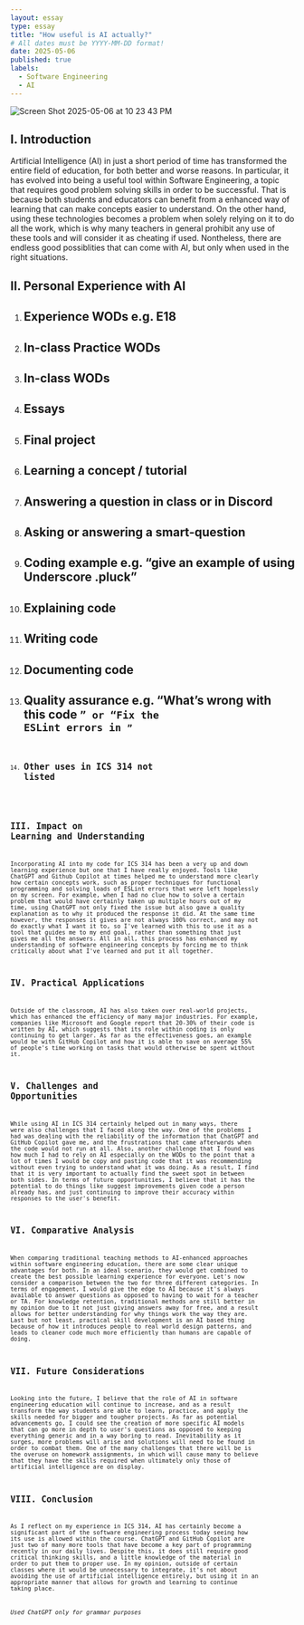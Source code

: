 ```yaml
---
layout: essay
type: essay
title: "How useful is AI actually?"
# All dates must be YYYY-MM-DD format!
date: 2025-05-06
published: true
labels:
  - Software Engineering
  - AI
---
```

![Screen Shot 2025-05-06 at 10 23 43 PM](https://github.com/user-attachments/assets/56edc7d3-915c-45eb-ad47-7f702675aec3)


## I. Introduction
Artificial Intelligence (AI) in just a short period of time has transformed the entire field of education, for both better and worse reasons. In particular, it has evolved into being a useful tool within Software Engineering, a topic that requires good problem solving skills in order to be successful. That is because both students and educators can benefit from a enhanced way of learning that can make concepts easier to understand. On the other hand, using these technologies becomes a problem when solely relying on it to do all the work, which is why many teachers in general prohibit any use of these tools and will consider it as cheating if used. Nontheless, there are endless good possiblities that can come with AI, but only when used in the right situations.

## II. Personal Experience with AI
1. Experience WODs e.g. E18
     - 
2. In-class Practice WODs
     -
3. In-class WODs
     -
4. Essays
     -
5. Final project
     -
6. Learning a concept / tutorial
     -
7. Answering a question in class or in Discord
     -
8. Asking or answering a smart-question
     -
9. Coding example e.g. “give an example of using Underscore .pluck”
     -
10. Explaining code
     -
11. Writing code
     -
12. Documenting code
     -
13. Quality assurance e.g. “What’s wrong with this code <code here>” or “Fix the ESLint errors in <code here>”
     -
14. Other uses in ICS 314 not listed
     -

## III. Impact on Learning and Understanding
Incorporating AI into my code for ICS 314 has been a very up and down learning experience but one that I have really enjoyed. Tools like ChatGPT and Github Copilot at times helped me to understand more clearly how certain concepts work, such as proper techniques for functional programming and solving loads of ESLint errors that were left hopelessly on my screen. For example, when I had no clue how to solve a certain problem that would have certainly taken up multiple hours out of my time, using ChatGPT not only fixed the issue but also gave a quality explanation as to why it produced the response it did. At the same time however, the responses it gives are not always 100% correct, and may not do exactly what I want it to, so I've learned with this to use it as a tool that guides me to my end goal, rather than something that just gives me all the answers. All in all, this process has enhanced my understanding of software engineering concepts by forcing me to think critically about what I've learned and put it all together.

## IV. Practical Applications
Outside of the classroom, AI has also taken over real-world projects, which has enhanced the efficiency of many major industries. For example, companies like Microsoft and Google report that 20-30% of their code is written by AI, which suggests that its role within coding is only continuing to get larger. As far as the effectiveness goes, an example would be with GitHub Copilot and how it is able to save on average 55% of people's time working on tasks that would otherwise be spent without it.

## V. Challenges and Opportunities
While using AI in ICS 314 certainly helped out in many ways, there were also challenges that I faced along the way. One of the problems I had was dealing with the reliability of the information that ChatGPT and GitHub Copilot gave me, and the frustrations that came afterwards when the code would not run at all. Also, another challenge that I found was how much I had to rely on AI especially on the WODs to the point that a lot of times I would be copy and pasting code that it was recommending without even trying to understand what it was doing. As a result, I find that it is very important to actually find the sweet spot in between both sides. In terms of future opportunities, I believe that it has the potential to do things like suggest improvements given code a person already has, and just continuing to improve their accuracy within responses to the user's benefit.

## VI. Comparative Analysis
When comparing traditional teaching methods to AI-enhanced approaches within software engineering education, there are some clear unique advantages for both. In an ideal scenario, they would get combined to create the best possible learning experience for everyone. Let's now consider a comparison between the two for three different categories. In terms of engagement, I would give the edge to AI because it's always available to answer questions as opposed to having to wait for a teacher or TA. For knowledge retention, traditional methods are still better in my opinion due to it not just giving answers away for free, and a result allows for better understanding for why things work the way they are. Last but not least, practical skill development is an AI based thing because of how it introduces people to real world design patterns, and leads to cleaner code much more efficiently than humans are capable of doing.

## VII. Future Considerations
Looking into the future, I believe that the role of AI in software engineering education will continue to increase, and as a result transform the way students are able to learn, practice, and apply the skills needed for bigger and tougher projects. As far as potential advancements go, I could see the creation of more specific AI models that can go more in depth to user's questions as opposed to keeping everything generic and in a way boring to read. Inevitability as it surges, more problems will arise and solutions will need to be found in order to combat them. One of the many challenges that there will be is the overuse on homework assignments, in which will cause many to believe that they have the skills required when ultimately only those of artificial intelligence are on display.

## VIII. Conclusion
As I reflect on my experience in ICS 314, AI has certainly become a significant part of the software engineering process today seeing how its use is allowed within the course. ChatGPT and GitHub Copilot are just two of many more tools that have become a key part of programming recently in our daily lives. Despite this, it does still require good critical thinking skills, and a little knowledge of the material in order to put them to proper use. In my opinion, outside of certain classes where it would be unnecessary to integrate, it's not about avoiding the use of artificial intelligence entirely, but using it in an appropriate manner that allows for growth and learning to continue taking place.

*Used ChatGPT only for grammar purposes*
